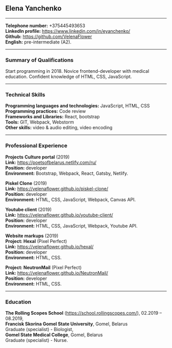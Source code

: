 ## Elena Yanchenko  
 
---
**Telephone number:** +375445493653   
**LinkedIn profile:**  https://www.linkedin.com/in/eyanchenko/   
**Github:** https://github.com/VelenaFlower  
**English:** pre-intermediate (A2).

---
### Summary of Qualifications 	
Start programming in 2018. Novice frontend-developer with medical education. Confident knowledge of HTML, CSS, JavaScript.  

---
### Technical Skills
**Programming languages and technologies:** JavaScript, HTML, CSS  
**Programming practices:** Code review  
**Frameworks and Libraries:** React, bootstrap  
**Tools:** GIT, Webpack, Webstorm  
**Other skills:** video & audio editing, video encoding  

---
### Professional Experience
**Projects** 
**Culture portal** (2019)  
**Link:** https://poetsofbelarus.netlify.com/ru/  
**Position:** developer  
**Environment:** Bootstrap, Webpack, React, Gatsby, Netlify.
 
**Piskel Clone** (2019)  
**Link:** https://velenaflower.github.io/piskel-clone/  
**Position:** developer  
**Environment:** HTML, CSS, JavaScript, Webpack, Canvas API.

**Youtube client** (2019)  
**Link:** https://velenaflower.github.io/youtube-client/  
**Position:** developer  
**Environment:** HTML, CSS, JavaScript, Webpack, Youtube API.

**Website markups** (2019)  
**Project: Hexal** (Pixel Perfect)  
**Link:** https://velenaflower.github.io/hexal/  
**Position:** developer  
**Environment:** HTML, CSS.

**Project: NeutronMail** (Pixel Perfect)  
**Link:** https://velenaflower.github.io/NeutronMail/  
**Position:** developer  
**Environment:** HTML, CSS.  

---
### Education
**The Rolling Scopes School** (https://school.rollingscopes.com/), 02.2019 – 08.2019,  
**Francisk Skorina Gomel State University**, Gomel, Belarus  
Graduate (specialist) - Biologist,  
**Gomel State Medical College**, Gomel, Belarus  
Graduate (specialist) - Nurse.
